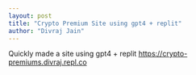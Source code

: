 ```yaml
---
layout: post
title: "Crypto Premium Site using gpt4 + replit"
author: "Divraj Jain"
---
```

Quickly made a site using gpt4 + replit https://crypto-premiums.divraj.repl.co
